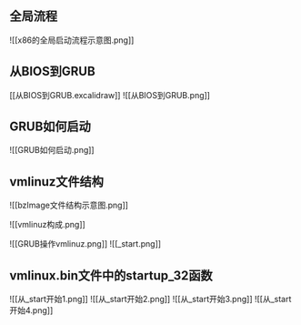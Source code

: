 ## 全局流程
![[x86的全局启动流程示意图.png]]
## 从BIOS到GRUB
[[从BIOS到GRUB.excalidraw]]
![[从BIOS到GRUB.png]]
## GRUB如何启动
![[GRUB如何启动.png]]
## vmlinuz文件结构
![[bzImage文件结构示意图.png]]

![[vmlinuz构成.png]]

![[GRUB操作vmlinuz.png]]
![[_start.png]]

## vmlinux.bin文件中的startup_32函数
![[从_start开始1.png]]
![[从_start开始2.png]]
![[从_start开始3.png]]
![[从_start开始4.png]]
